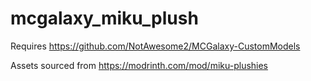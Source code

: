 # mcgalaxy_miku_plush

Requires https://github.com/NotAwesome2/MCGalaxy-CustomModels

Assets sourced from https://modrinth.com/mod/miku-plushies
